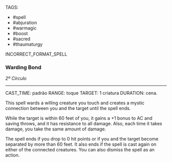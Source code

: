 TAGS:
- #spell
- #abjuration
- #warmagic
- #boost
- #sacred
- #thaumaturgy

INCORRECT_FORMAT_SPELL
### Warding Bond
*2º Círculo*
___
CAST_TIME: padrão
RANGE: toque
TARGET: 1 criatura
DURATION: cena.

This spell wards a willing creature you touch and creates a mystic connection between you and the target until the spell ends.  
  
While the target is within 60 feet of you, it gains a +1 bonus to AC and saving throws, and it has resistance to all damage. Also, each time it takes damage, you take the same amount of damage.  
  
The spell ends if you drop to 0 hit points or if you and the target become separated by more than 60 feet. It also ends if the spell is cast again on either of the connected creatures. You can also dismiss the spell as an action.
